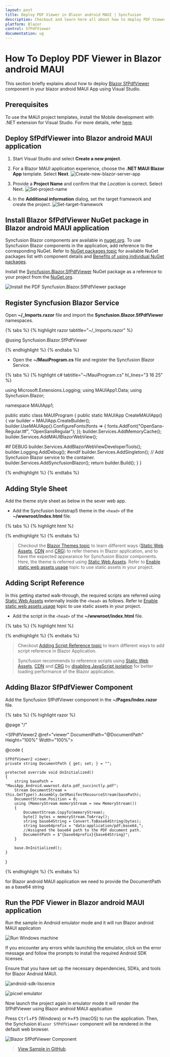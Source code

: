 ```yaml
---
layout: post
title: Deploy PDF Viewer in Blazor android MAUI | Syncfusion
description: Checkout and learn here all about how to deploy PDF Viewer in Blazor android MAUI in Syncfusion Blazor SfPdfViewer component and much more details.
platform: Blazor
control: SfPdfViewer
documentation: ug
---
```


# How To Deploy PDF Viewer in Blazor android MAUI

This section briefly explains about how to deploy [Blazor SfPdfViewer](https://www.syncfusion.com/blazor-components/blazor-pdf-viewer) component in your blazor android MAUI App using Visual Studio.

## Prerequisites

To use the MAUI project templates, install the Mobile development with .NET extension for Visual Studio. For more details, refer [here](https://docs.microsoft.com/en-us/dotnet/MAUI/get-started/installation).

## Deploy SfPdfViewer into Blazor android MAUI application

1. Start Visual Studio and select **Create a new project**.

2. For a Blazor MAUI application experience, choose the **.NET MAUI Blazor App** template. Select **Next**. 
![Create-new-blazor-server-app](images/start-window-create-new-project.png)

3. Provide a **Project Name** and confirm that the *Location* is correct. Select Next. 
![Set-project-name](images/Set-project-name.png)

4. In the **Additional information** dialog, set the target framework and create the project.
![Set-target-framework](images/Additional_information.png)

## Install Blazor SfPdfViewer NuGet package in Blazor android MAUI application

Syncfusion Blazor components are available in [nuget.org](https://www.nuget.org/packages?q=syncfusion.blazor). To use Syncfusion Blazor components in the application, add reference to the corresponding NuGet. Refer to [NuGet packages topic](https://blazor.syncfusion.com/documentation/nuget-packages) for available NuGet packages list with component details and [Benefits of using individual NuGet packages](https://blazor.syncfusion.com/documentation/nuget-packages#benefits-of-using-individual-nuget-packages).

Install the [Syncfusion.Blazor.SfPdfViewer](https://www.nuget.org/packages/Syncfusion.Blazor.SfPdfViewer) NuGet package as a reference to your project from the [NuGet.org](https://www.nuget.org/packages?q=syncfusion.blazor).

![Install the PDF Syncfusion.Blazor.SfPdfViewer package](images/nuget-package.png)

## Register Syncfusion Blazor Service

Open **~/_Imports.razor** file and import the **Syncfusion.Blazor.SfPdfViewer** namespaces.

{% tabs %}
{% highlight razor tabtitle="~/_Imports.razor" %}

@using Syncfusion.Blazor.SfPdfViewer

{% endhighlight %}
{% endtabs %}

* Open the **~/MauiProgram.cs** file and register the Syncfusion Blazor Service.

{% tabs %}
{% highlight c# tabtitle="~/MauiProgram.cs" hl_lines="3 16 25" %}

using Microsoft.Extensions.Logging;
using MAUIApp1.Data;
using Syncfusion.Blazor;

namespace MAUIApp1;

public static class MAUIProgram
{
	public static MAUIApp CreateMAUIApp()
	{
		var builder = MAUIApp.CreateBuilder();
		builder.UseMAUIApp<App>().ConfigureFonts(fonts =>
			{
				fonts.AddFont("OpenSans-Regular.ttf", "OpenSansRegular");
			});
        builder.Services.AddMemoryCache();
        builder.Services.AddMAUIBlazorWebView();

#if DEBUG
		builder.Services.AddBlazorWebViewDeveloperTools();
		builder.Logging.AddDebug();
#endif
		builder.Services.AddSingleton<WeatherForecastService>();
        // Add Syncfusion Blazor service to the container.
        builder.Services.AddSyncfusionBlazor();
        return builder.Build();
	}
}


{% endhighlight %}
{% endtabs %}

## Adding Style Sheet

Add the theme style sheet as below in the sever web app.

* Add the Syncfusion bootstrap5 theme in the `<head>` of the **~/wwwroot/index.html** file.

{% tabs %}
{% highlight html %}

<head>
    <!-- Syncfusion Blazor SfPdfViewer controls theme style sheet -->
    <link href="_content/Syncfusion.Blazor.Themes/bootstrap5.css" rel="stylesheet" />
</head>

{% endhighlight %}
{% endtabs %}

> Checkout the [Blazor Themes topic](https://blazor.syncfusion.com/documentation/appearance/themes) to learn different ways ([Static Web Assets](https://blazor.syncfusion.com/documentation/appearance/themes#static-web-assets), [CDN](https://blazor.syncfusion.com/documentation/appearance/themes#cdn-reference) and [CRG](https://blazor.syncfusion.com/documentation/common/custom-resource-generator)) to refer themes in Blazor application, and to have the expected appearance for Syncfusion Blazor components. Here, the theme is referred using [Static Web Assets](https://blazor.syncfusion.com/documentation/appearance/themes#static-web-assets). Refer to [Enable static web assets usage](https://blazor.syncfusion.com/documentation/appearance/themes#enable-static-web-assets-usage) topic to use static assets in your project.

## Adding Script Reference

 In this getting started walk-through, the required scripts are referred using [Static Web Assets](https://blazor.syncfusion.com/documentation/common/adding-script-references#static-web-assets) externally inside the `<head>` as follows. Refer to [Enable static web assets usage](https://blazor.syncfusion.com/documentation/common/adding-script-references#enable-static-web-assets-usage) topic to use static assets in your project.

* Add the script in the `<head>` of the **~/wwwroot/index.html** file.

{% tabs %}
{% highlight html %}

<head>
    <!-- Syncfusion Blazor SfPdfViewer controls theme style sheet -->
    <link href="_content/Syncfusion.Blazor.Themes/bootstrap5.css" rel="stylesheet" />
    <!-- Syncfusion Blazor SfPdfViewer controls scripts -->
    <script src="_content/Syncfusion.Blazor.SfPdfViewer/scripts/syncfusion-blazor-sfpdfviewer.min.js" type="text/javascript"></script>
</head>

{% endhighlight %}
{% endtabs %}

> Checkout [Adding Script Reference topic](https://blazor.syncfusion.com/documentation/common/adding-script-references) to learn different ways to add script reference in Blazor Application. 

> Syncfusion recommends to reference scripts using [Static Web Assets](https://blazor.syncfusion.com/documentation/common/adding-script-references#static-web-assets), [CDN](https://blazor.syncfusion.com/documentation/common/adding-script-references#cdn-reference) and [CRG](https://blazor.syncfusion.com/documentation/common/custom-resource-generator) by [disabling JavaScript isolation](https://blazor.syncfusion.com/documentation/common/adding-script-references#disable-javascript-isolation) for better loading performance of the Blazor application.

## Adding Blazor SfPdfViewer Component

Add the Syncfusion SfPdfViewer component in the **~/Pages/Index.razor** file.

{% tabs %}
{% highlight razor %}

@page "/"

<SfPdfViewer2 @ref="viewer" DocumentPath="@DocumentPath" Height="100%" Width="100%"></SfPdfViewer2>

@code {

    SfPdfViewer2 viewer;
    private string DocumentPath { get; set; } = "";

    protected override void OnInitialized()
    {
        string basePath = "MauiApp_Android.wwwroot.data.pdf_succinctly.pdf";
        Stream DocumentStream = this.GetType().Assembly.GetManifestResourceStream(basePath);
        DocumentStream.Position = 0;
        using (MemoryStream memoryStream = new MemoryStream())
        {
            DocumentStream.CopyTo(memoryStream);
            byte[] bytes = memoryStream.ToArray();
            string base64String = Convert.ToBase64String(bytes);
            string base64prefix = "data:application/pdf;base64,";
            //Assigned the base64 path to the PDF document path.
            DocumentPath = $"{base64prefix}{base64String}";
        }

        base.OnInitialized();
    }

}

{% endhighlight %}
{% endtabs %}

for Blazor android MAUI application we need to provide the DocumentPath as a base64 string

## Run the PDF Viewer in Blazor android MAUI application

Run the sample in Android emulator mode and it will run Blazor android MAUI application

![Run Windows machine](images/emulator.png)

If you encounter any errors while launching the emulator, click on the error message and follow the prompts to install the required Android SDK licenses.

Ensure that you have set up the necessary dependencies, SDKs, and tools for Blazor Android MAUI.

![android-sdk-liscence](images/android-sdk-liscence.png)

![picxel emulator](images/pixcel-emulator.png)

Now launch the project again in emulator mode it will render the SfPdfViewer using Blazor android MAUI application

Press <kbd>Ctrl</kbd>+<kbd>F5</kbd> (Windows) or <kbd>⌘</kbd>+<kbd>F5</kbd> (macOS) to run the application. Then, the Syncfusion `Blazor SfPdfViewer` component will be rendered in the default web browser.

![Blazor SfPdfViewer Component](images/blazor-pdfviewer.png)

>[View Sample in GitHub]().